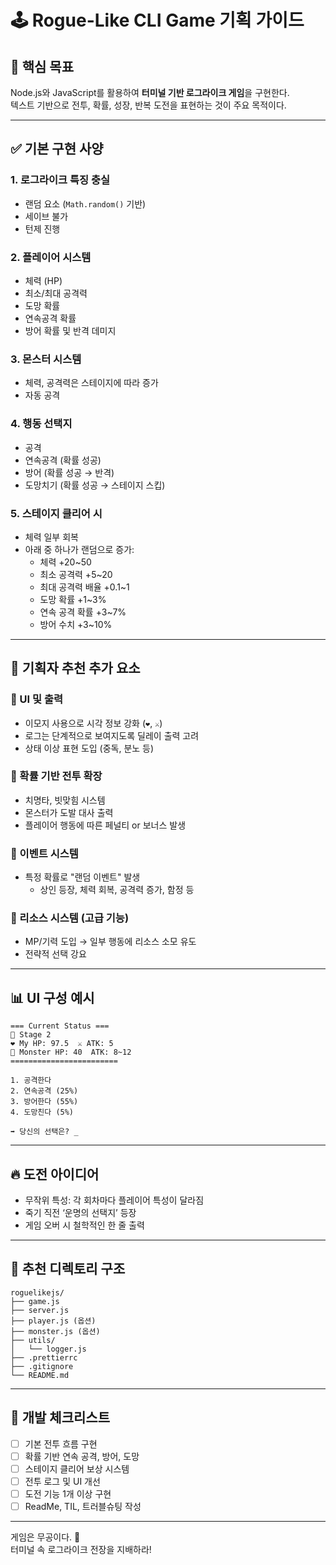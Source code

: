 
# 🕹️ Rogue-Like CLI Game 기획 가이드

## 🎯 핵심 목표

Node.js와 JavaScript를 활용하여 **터미널 기반 로그라이크 게임**을 구현한다.  
텍스트 기반으로 전투, 확률, 성장, 반복 도전을 표현하는 것이 주요 목적이다.

---

## ✅ 기본 구현 사양

### 1. 로그라이크 특징 충실
- 랜덤 요소 (`Math.random()` 기반)
- 세이브 불가
- 턴제 진행

### 2. 플레이어 시스템
- 체력 (HP)
- 최소/최대 공격력
- 도망 확률
- 연속공격 확률
- 방어 확률 및 반격 데미지

### 3. 몬스터 시스템
- 체력, 공격력은 스테이지에 따라 증가
- 자동 공격

### 4. 행동 선택지
- 공격
- 연속공격 (확률 성공)
- 방어 (확률 성공 → 반격)
- 도망치기 (확률 성공 → 스테이지 스킵)

### 5. 스테이지 클리어 시
- 체력 일부 회복
- 아래 중 하나가 랜덤으로 증가:
  - 체력 +20~50
  - 최소 공격력 +5~20
  - 최대 공격력 배율 +0.1~1
  - 도망 확률 +1~3%
  - 연속 공격 확률 +3~7%
  - 방어 수치 +3~10%

---

## 🧠 기획자 추천 추가 요소

### 🎨 UI 및 출력
- 이모지 사용으로 시각 정보 강화 (`❤️`, `⚔️`)
- 로그는 단계적으로 보여지도록 딜레이 출력 고려
- 상태 이상 표현 도입 (중독, 분노 등)

### 🎲 확률 기반 전투 확장
- 치명타, 빗맞힘 시스템
- 몬스터가 도발 대사 출력
- 플레이어 행동에 따른 페널티 or 보너스 발생

### 🌟 이벤트 시스템
- 특정 확률로 "랜덤 이벤트" 발생
  - 상인 등장, 체력 회복, 공격력 증가, 함정 등

### 🧪 리소스 시스템 (고급 기능)
- MP/기력 도입 → 일부 행동에 리소스 소모 유도
- 전략적 선택 강요

---

## 📊 UI 구성 예시

```
=== Current Status ===
🌲 Stage 2
❤️ My HP: 97.5  ⚔️ ATK: 5
👹 Monster HP: 40  ATK: 8~12
========================

1. 공격한다
2. 연속공격 (25%)
3. 방어한다 (55%)
4. 도망친다 (5%)

➡️ 당신의 선택은? _
```

---

## 🔥 도전 아이디어

- 무작위 특성: 각 회차마다 플레이어 특성이 달라짐
- 죽기 직전 ‘운명의 선택지’ 등장
- 게임 오버 시 철학적인 한 줄 출력

---

## 📁 추천 디렉토리 구조

```
roguelikejs/
├── game.js
├── server.js
├── player.js (옵션)
├── monster.js (옵션)
├── utils/
│   └── logger.js
├── .prettierrc
├── .gitignore
└── README.md
```

---

## 📌 개발 체크리스트

- [ ] 기본 전투 흐름 구현
- [ ] 확률 기반 연속 공격, 방어, 도망
- [ ] 스테이지 클리어 보상 시스템
- [ ] 전투 로그 및 UI 개선
- [ ] 도전 기능 1개 이상 구현
- [ ] ReadMe, TIL, 트러블슈팅 작성

---

게임은 무공이다. 🥋  
터미널 속 로그라이크 전장을 지배하라!
